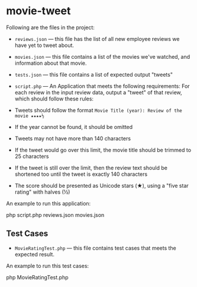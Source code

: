 # movie-tweet

Following are the files in the project:

- `reviews.json` — this file has the list of all new employee reviews we have yet to tweet about.

- `movies.json` — this file contains a list of the movies we've watched, and information about that movie.

- `tests.json` — this file contains a list of expected output "tweets"

- `script.php` — An Application that meets the following requirements:
For each review in the input review data, output a "tweet" of that review, which should follow these rules:

- Tweets should follow the format `Movie Title (year): Review of the movie ★★★★½`
- If the year cannot be found, it should be omitted
- Tweets may not have more than 140 characters
- If the tweet would go over this limit, the movie title should be trimmed to 25 characters
- If the tweet is still over the limit, then the review text should be shortened too until the tweet is exactly 140 characters
- The score should be presented as Unicode stars (★), using a "five star rating" with halves (½)

An example to run this application:

php script.php reviews.json movies.json

## Test Cases

- `MovieRatingTest.php` — this file contains test cases that meets the expected result.

An example to run this test cases:

php MovieRatingTest.php


